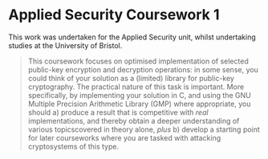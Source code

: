 # Applied Security Coursework 1

This work was undertaken for the Applied Security unit, whilst undertaking
studies at the University of Bristol. 

> This coursework focuses on optimised implementation of selected public-key 
> encryption and decryption operations: in some sense, you could think of your 
> solution as a (limited) library for public-key cryptography. The practical 
> nature of this task is important. More specifically, by implementing your 
> solution in C, and using the GNU Multiple Precision Arithmetic Library (GMP) 
> where appropriate, you should a) produce a result that is competitive with 
> _real_ implementations, and thereby obtain a deeper understanding of various 
> topicscovered in theory alone, _plus_ b) develop a starting point for later 
> courseworks  where you are tasked with attacking cryptosystems of this type.

